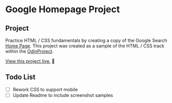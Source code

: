 # Google Homepage Project

## Project
Practice HTML / CSS fundamentals by creating a copy of the Google Search [Home Page](https://www.google.com/).  This project was created as a sample of the HTML / CSS track within the [OdinProject](https://www.theodinproject.com/dashboard).

[View this project live.](https://marccard.dev/google-homepage/) 👀

## Todo List

- [ ] Rework CSS to support mobile
- [ ] Update Readme to include screenshot samples 